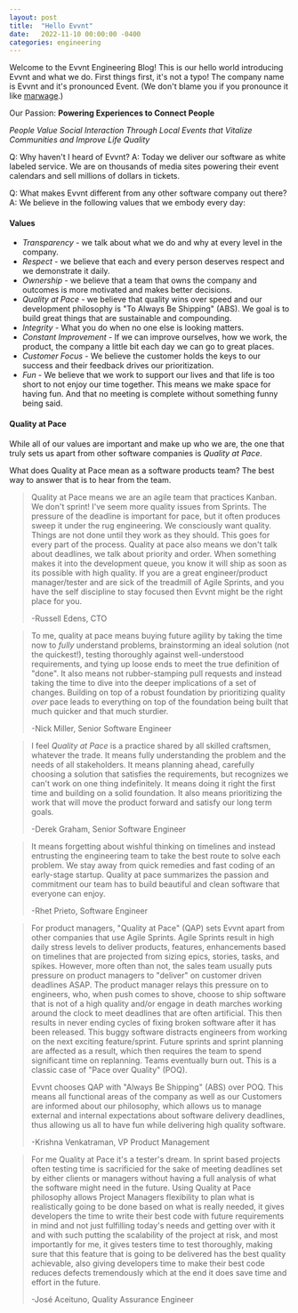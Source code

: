 ```yaml
---
layout: post
title:  "Hello Evvnt"
date:   2022-11-10 00:00:00 -0400
categories: engineering
---
```

Welcome to the Evvnt Engineering Blog! This is our hello world introducing Evvnt and what we do.
First things first, it's not a typo! The company name is Evvnt and it's pronounced Event. (We don't blame you if you pronounce it like [marwage](https://www.youtube.com/watch?v=3odMTPuzLwY).)

Our Passion: **Powering Experiences to Connect People**

*People Value Social Interaction Through Local Events that Vitalize Communities and Improve Life Quality*

Q: Why haven't I heard of Evvnt?
A: Today we deliver our software as white labeled service. We are on thousands of media sites powering their event calendars and sell millions of dollars in tickets.

Q: What makes Evvnt different from any other software company out there?
A: We believe in the following values that we embody every day:

#### Values

* *Transparency* - we talk about what we do and why at every level in the company.
* *Respect* - we believe that each and every person deserves respect and we demonstrate it daily.
* *Ownership* - we believe that a team that owns the company and outcomes is more motivated and makes better decisions.
* *Quality at Pace* - we believe that quality wins over speed and our development philosophy is "To Always Be Shipping" (ABS). We goal is to build great things that are sustainable and compounding.
* *Integrity* - What you do when no one else is looking matters.
* *Constant Improvement* - If we can improve ourselves, how we work, the product, the company a little bit each day we can go to great places.
* *Customer Focus* - We believe the customer holds the keys to our success and their feedback drives our prioritization.
* *Fun* - We believe that we work to support our lives and that life is too short to not enjoy our time together. This means we make space for having fun. And that no meeting is complete without something funny being said.

#### Quality at Pace

While all of our values are important and make up who we are, the one that truly sets us apart from other software companies is *Quality at Pace*.

What does Quality at Pace mean as a software products team? The best way to answer that is to hear from the team.

> Quality at Pace means we are an agile team that practices Kanban. We don't sprint! 
> I've seem more quality issues from Sprints. The pressure of the deadline is important for pace, but it often produces 
> sweep it under the rug engineering. We consciously want quality. Things are not done until they work as they should. 
> This goes for every part of the process. Quality at pace also means we don't talk about deadlines, we talk about priority and order.
> When something makes it into the development queue, you know it will ship as soon as its possible with high quality.
> If you are a great engineer/product manager/tester and are sick of the treadmill of Agile Sprints, and you have the 
> self discipline to stay focused then Evvnt might be the right place for you.
> 
> -Russell Edens, CTO

> To me, quality at pace means buying future agility by taking the time now to _fully_ understand problems, brainstorming an ideal solution (not the quickest!), testing thoroughly against well-understood requirements, and tying up loose ends to meet the true definition of "done". It also means not rubber-stamping pull requests and instead taking the time to dive into the deeper implications of a set of changes.
> Building on top of a robust foundation by prioritizing quality _over_ pace leads to everything on top of the foundation being built that much quicker and that much sturdier.
>
> -Nick Miller, Senior Software Engineer

> I feel _Quality at Pace_ is a practice shared by all skilled craftsmen, whatever the trade. It means fully understanding the problem and the
> needs of all stakeholders. It means planning ahead, carefully choosing a solution that satisfies the requirements, but recognizes we can't work 
> on one thing indefinitely. It means doing it right the first time and building on a solid foundation. It also means prioritizing the work that 
> will move the product forward and satisfy our long term goals.
> 
> -Derek Graham, Senior Software Engineer

> It means forgetting about wishful thinking on timelines and instead entrusting the engineering team to take the best route to solve each problem. 
> We stay away from quick remedies and fast coding of an early-stage startup. Quality at pace summarizes the passion and commitment our team has to
> build beautiful and clean software that everyone can enjoy. 
> 
> -Rhet Prieto, Software Engineer

> For product managers, "Quality at Pace" (QAP) sets Evvnt apart from other companies that use Agile Sprints. 
> Agile Sprints result in high daily stress levels to deliver products, features, enhancements based on timelines that are projected from sizing epics, stories, tasks, and spikes. 
> However, more often than not, the sales team usually puts pressure on product managers to "deliver" on customer driven deadlines ASAP. 
> The product manager relays this pressure on to engineers, who, when push comes to shove, choose to ship software that is not of a high quality and/or engage in death marches working around the clock to meet deadlines that are often artificial. 
> This then results in never ending cycles of fixing broken software after it has been released. 
> This buggy software distracts engineers from working on the next exciting feature/sprint. 
> Future sprints and sprint planning are affected as a result, which then requires the team to spend significant time on replanning. 
> Teams eventually burn out. This is a classic case of "Pace over Quality" (POQ).
> 
> Evvnt chooses QAP with "Always Be Shipping" (ABS) over POQ. 
> This means all functional areas of the company as well as our Customers are informed about our philosophy, which allows us to manage external and internal expectations about software delivery deadlines, thus allowing us all to have fun while delivering high quality software.
> 
> -Krishna Venkatraman, VP Product Management

> For me Quality at Pace it's a tester's dream. In sprint based projects often testing time is sacrificied for the sake of meeting deadlines set by either 
> clients or managers without having a full analysis of what the software might need in the future. Using Quality at Pace philosophy allows Project Managers
> flexibility to plan what is realistically going to be done based on what is really needed, it gives developers the time to write their best code with future 
> requirements in mind and not just fulfilling today's needs and getting over with it and with such putting the scalability of the project at risk, and most 
> importantly for me, it gives testers time to test thoroughly, making sure that this feature that is going to be delivered has the best quality achievable, also 
> giving developers time to make their best code reduces defects tremendously which at the end it does save time and effort in the future.
> 
> -José Aceituno, Quality Assurance Engineer
